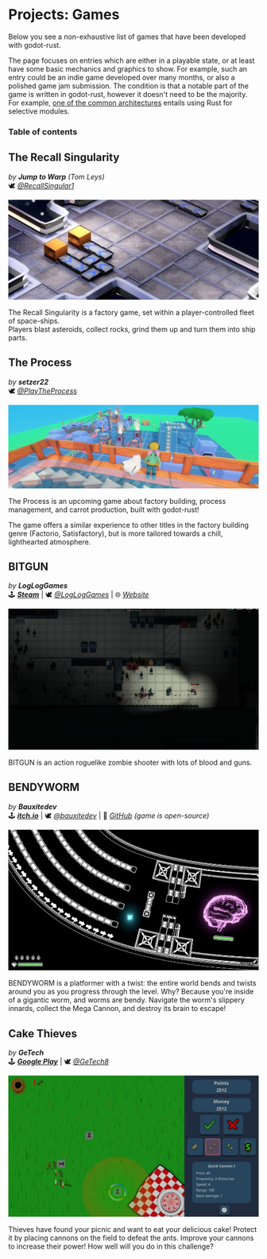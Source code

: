 # Projects: Games

Below you see a non-exhaustive list of games that have been developed with godot-rust.

The page focuses on entries which are either in a playable state, or at least have some basic mechanics and graphics to show. For example, such an entry could be an indie game developed over many months, or also a polished game jam submission. The condition is that a notable part of the game is written in godot-rust, however it doesn't need to be the majority. For example, [one of the common architectures](../gdnative-overview/architecture.md) entails using Rust for selective modules.

### Table of contents
<!-- toc -->

## The Recall Singularity

_by **Jump to Warp** (Tom Leys)_  
🕊️ _[@RecallSingular1](https://twitter.com/RecallSingular1)_

![](img/the-recall-singularity.jpg)

The Recall Singularity is a factory game, set within a player-controlled fleet of space-ships.  
Players blast asteroids, collect rocks, grind them up and turn them into ship parts. 


## The Process

_by **setzer22**_  
🕊️ _[@PlayTheProcess](https://twitter.com/PlayTheProcess)_

![](img/the-process.jpg)

The Process is an upcoming game about factory building, process management, and carrot production, built with godot-rust!

The game offers a similar experience to other titles in the factory building genre (Factorio, Satisfactory), but is more tailored towards a chill, lighthearted atmosphere.


## BITGUN

_by **LogLogGames**_  
🕹️ _[**Steam**](https://store.steampowered.com/app/1673940/BITGUN)_ | 🕊️ _[@LogLogGames](https://twitter.com/LogLogGames)_ | 🌐 _[Website](https://loglog.games)_

![](img/bitgun.jpg)

BITGUN is an action roguelike zombie shooter with lots of blood and guns.


## BENDYWORM

_by **Bauxitedev**_  
🕹️ _[**itch.io**](https://bauxite.itch.io/bendyworm)_ | 🕊️ _[@bauxitedev](https://twitter.com/bauxitedev)_ | 📜 _[GitHub](https://github.com/Bauxitedev/bendyworm) (game is open-source)_

![](img/bendyworm.png)

BENDYWORM is a platformer with a twist: the entire world bends and twists around you as you progress through the level. Why? Because you're inside of a gigantic worm, and worms are bendy. Navigate the worm's slippery innards, collect the Mega Cannon, and destroy its brain to escape!


## Cake Thieves

_by **GeTech**_  
🕹️ _[**Google Play**](https://play.google.com/store/apps/details?id=com.GeTech.CakeThieves)_ | 🕊️ _[@GeTech8](https://twitter.com/GeTech8)_

![](img/cake-thieves.jpg)

Thieves have found your picnic and want to eat your delicious cake! Protect it by placing cannons on the field to defeat the ants. Improve your cannons to increase their power! How well will you do in this challenge?
